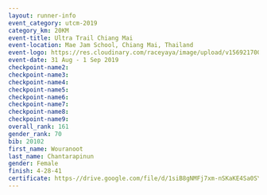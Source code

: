 ```yaml
---
layout: runner-info 
event_category: utcm-2019 
category_km: 20KM 
event-title: Ultra Trail Chiang Mai 
event-location: Mae Jam School, Chiang Mai, Thailand 
event-logo: https://res.cloudinary.com/raceyaya/image/upload/v1569217001/logo/ultra-trail-chiangmai_ay7efp.jpg 
event-date: 31 Aug - 1 Sep 2019 
checkpoint-name2: 
checkpoint-name3: 
checkpoint-name4: 
checkpoint-name5: 
checkpoint-name6: 
checkpoint-name7: 
checkpoint-name8: 
checkpoint-name9: 
overall_rank: 161
gender_rank: 70
bib: 20102
first_name: Wouranoot
last_name: Chantarapinun
gender: Female
finish: 4-28-41
certificate: https-//drive.google.com/file/d/1siB8gNMFj7xm-nSKaKE4Sa0SY2w-U3Cr/view?usp=sharing
---
```

